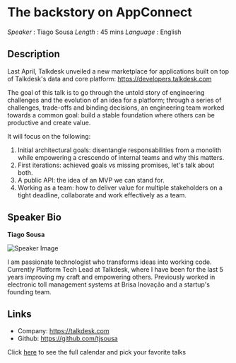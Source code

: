 The backstory on AppConnect
===========================

*Speaker* : Tiago Sousa
*Length* : 45 mins
*Language* : English

Description
-----------

Last April, Talkdesk unveiled a new marketplace for applications built on top of Talkdesk's data and core platform: https://developers.talkdesk.com

The goal of this talk is to go through the untold story of engineering challenges and the evolution of an idea for a platform; through a series of challenges, trade-offs and binding decisions, an engineering team worked towards a common goal: build a stable foundation where others can be productive and create value.

It will focus on the following:

1. Initial architectural goals: disentangle responsabilities from a monolith while empowering a crescendo of internal teams and why this matters.
2. First iterations: achieved goals vs missing promises, let's talk about both.
3. A public API: the idea of an MVP we can stand for.
4. Working as a team: how to deliver value for multiple stakeholders on a tight deadline, collaborate and work effectively as a team.

Speaker Bio
-----------

**Tiago Sousa**

![Speaker Image](https://avatars3.githubusercontent.com/u/389917?v=4&s=460)

I am passionate technologist who transforms ideas into working code. Currently Platform Tech Lead at Talkdesk, where I have been for the last 5 years improving my craft and empowering others. Previously worked in electronic toll management systems at Brisa Inovação and a startup's founding team.

Links
-----

* Company: https://talkdesk.com
* Github: https://github.com/tjsousa

Click [here][1] to see the full calendar and pick your favorite talks

[1]: https://pixels.camp/schedule/

